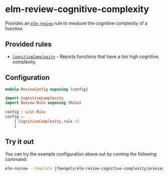 # elm-review-cognitive-complexity

Provides an [`elm-review`](https://package.elm-lang.org/packages/jfmengels/elm-review/latest/) rule to measure the cognitive complexity of a function.


## Provided rules

- [`CognitiveComplexity`](https://package.elm-lang.org/packages/jfmengels/elm-review-cognitive-complexity/1.0.0/CognitiveComplexity) - Reports functions that have a too high cognitive complexity.


## Configuration

```elm
module ReviewConfig exposing (config)

import CognitiveComplexity
import Review.Rule exposing (Rule)

config : List Rule
config =
    [ CognitiveComplexity.rule 15
    ]
```


## Try it out

You can try the example configuration above out by running the following command:

```bash
elm-review --template jfmengels/elm-review-cognitive-complexity/preview
```
